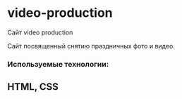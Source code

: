 # video-production
Сайт video production

Сайт посвященный снятию праздничных фото и видео.

### Используемые технологии:
## HTML, CSS
